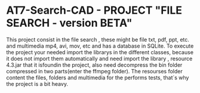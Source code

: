 # AT7-Search-CAD  - PROJECT "FILE SEARCH - version BETA"
This project consist in the file search ,  these might be file txt, pdf, ppt, etc. and multimedia mp4, avi, mov, etc 
and  has a database in SQLite.
To execute the project your needed import the librarys  in the different classes, because  it does not import them automatically and need 
import the library , resource 4.3.jar that it isfoundin the project, also need decompress the bin folder compressed in two parts(enter the ffmpeg folder).
The resourses folder content the files, folders and multimedia for the performs tests, that´s why the project is a bit heavy.

